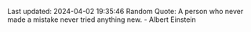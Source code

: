 Last updated: 2024-04-02 19:35:46
Random Quote: A person who never made a mistake never tried anything new. - Albert Einstein
